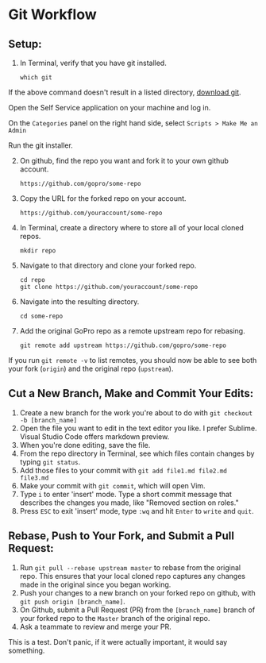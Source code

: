 # Git Workflow

## Setup:

1. In Terminal, verify that you have git installed.

    ```
    which git
    ```

If the above command doesn't result in a listed directory, [download git](http://git-scm.com/download/mac).

Open the Self Service application on your machine and log in.

On the `Categories` panel on the right hand side, select `Scripts > Make Me an Admin`

Run the git installer.

2. On github, find the repo you want and fork it to your own github account.
    
    ```
    https://github.com/gopro/some-repo
    ```

3. Copy the URL for the forked repo on your account.
    
    ```
    https://github.com/youraccount/some-repo
    ```

4. In Terminal, create a directory where to store all of your local cloned repos.
    
    ```
    mkdir repo
    ```

5. Navigate to that directory and clone your forked repo.
    
    ```
    cd repo
    git clone https://github.com/youraccount/some-repo
    ```

6. Navigate into the resulting directory.
    
    ```
    cd some-repo
    ```

7. Add the original GoPro repo as a remote upstream repo for rebasing.
    
    ```
    git remote add upstream https://github.com/gopro/some-repo
    ````

If you run `git remote -v` to list remotes, you should now be able to see both your fork (`origin`) and the original repo (`upstream`).


## Cut a New Branch, Make and Commit Your Edits:
1. Create a new branch for the work you're about to do with `git checkout -b [branch_name]`
1. Open the file you want to edit in the text editor you like. I prefer Sublime. Visual Studio Code offers markdown preview.
1. When you're done editing, save the file.
1. From the repo directory in Terminal, see which files contain changes by typing `git status`.
1. Add those files to your commit with `git add file1.md file2.md file3.md`
1. Make your commit with `git commit`, which will open Vim.
1. Type `i` to enter 'insert' mode. Type a short commit message that describes the changes you made, like "Removed section on roles."
1. Press `ESC` to exit 'insert' mode, type `:wq` and hit `Enter` to `write` and `quit`.

## Rebase, Push to Your Fork, and Submit a Pull Request:
1. Run `git pull --rebase upstream master` to rebase from the original repo. This ensures that your local cloned repo captures any changes made in the original since you began working.
1. Push your changes to a new branch on your forked repo on github, with `git push origin [branch_name]`.
1. On Github, submit a Pull Request (PR) from the `[branch_name]` branch of your forked repo to the `Master` branch of the original repo.
1. Ask a teammate to review and merge your PR.

This is a test. Don't panic, if it were actually important, it would say something.
